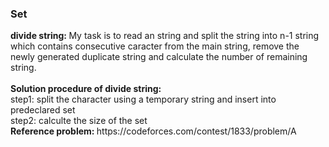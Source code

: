 <h3>Set</h3>
<b>divide string: </b>My task is to read an string and split the string into n-1 string which contains consecutive caracter from the main string, remove the newly generated duplicate string and calculate the number of remaining string. <br><br>
<b>Solution procedure of divide string: </b><br>
step1: split the character using a temporary string and insert into predeclared set<br>
step2: calculte the size of the set<br>
<b>Reference problem: </b>https://codeforces.com/contest/1833/problem/A
